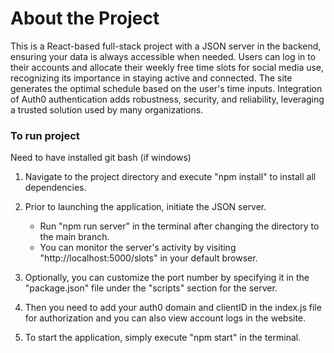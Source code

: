 # About the Project

This is a React-based full-stack project with a JSON server in the backend, ensuring your data is always accessible when needed. Users can log in to their accounts and allocate their weekly free time slots for social media use, recognizing its importance in staying active and connected. The site generates the optimal schedule based on the user's time inputs. Integration of Auth0 authentication adds robustness, security, and reliability, leveraging a trusted solution used by many organizations.

### To run project

Need to have installed git bash (if windows)

1. Navigate to the project directory and execute "npm install" to install all dependencies.

2. Prior to launching the application, initiate the JSON server.
   - Run "npm run server" in the terminal after changing the directory to the main branch.
   - You can monitor the server's activity by visiting "http://localhost:5000/slots" in your default browser.

3. Optionally, you can customize the port number by specifying it in the "package.json" file under the "scripts" section for the server.

4. Then you need to add your auth0 domain and clientID in the index.js file for authorization and you can also view account logs in the website.

5. To start the application, simply execute "npm start" in the terminal.
